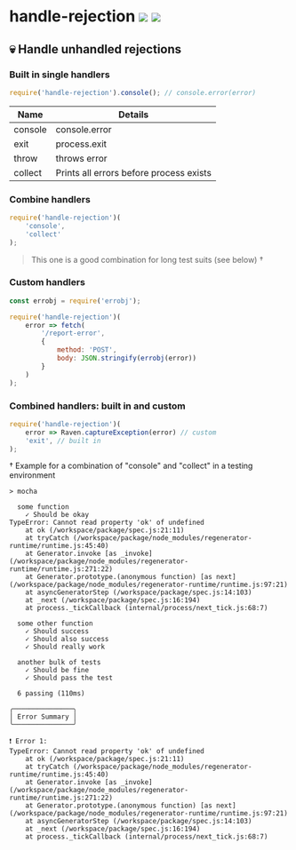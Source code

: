 # handle-rejection [![](https://img.shields.io/npm/v/handle-rejection.svg)](https://www.npmjs.com/package/handle-rejection) [![](https://img.shields.io/badge/source--000000.svg?logo=github&style=social)](https://github.com/omrilotan/mono/tree/master/packages/handle-rejection)

## 💀 Handle unhandled rejections

### Built in single handlers
```js
require('handle-rejection').console(); // console.error(error)
```

| Name | Details
| - | -
| console | console.error
| exit | process.exit
| throw | throws error
| collect | Prints all errors before process exists

### Combine handlers
```js
require('handle-rejection')(
	'console',
	'collect'
);
```
> This one is a good combination for long test suits (see below) †

### Custom handlers
```js
const errobj = require('errobj');

require('handle-rejection')(
	error => fetch(
		'/report-error',
		{
			method: 'POST',
			body: JSON.stringify(errobj(error))
		}
	)
);
```

### Combined handlers: built in and custom
```js
require('handle-rejection')(
	error => Raven.captureException(error) // custom
	'exit', // built in
);
```

† Example for a combination of "console" and "collect" in a testing environment
```
> mocha

  some function
    ✓ Should be okay
TypeError: Cannot read property 'ok' of undefined
    at ok (/workspace/package/spec.js:21:11)
    at tryCatch (/workspace/package/node_modules/regenerator-runtime/runtime.js:45:40)
    at Generator.invoke [as _invoke] (/workspace/package/node_modules/regenerator-runtime/runtime.js:271:22)
    at Generator.prototype.(anonymous function) [as next] (/workspace/package/node_modules/regenerator-runtime/runtime.js:97:21)
    at asyncGeneratorStep (/workspace/package/spec.js:14:103)
    at _next (/workspace/package/spec.js:16:194)
    at process._tickCallback (internal/process/next_tick.js:68:7)

  some other function
    ✓ Should success
    ✓ Should also success
    ✓ Should really work

  another bulk of tests
    ✓ Should be fine
    ✓ Should pass the test

  6 passing (110ms)

╭───────────────╮
│ Error Summary │
╰───────────────╯

❗️ Error 1:
TypeError: Cannot read property 'ok' of undefined
    at ok (/workspace/package/spec.js:21:11)
    at tryCatch (/workspace/package/node_modules/regenerator-runtime/runtime.js:45:40)
    at Generator.invoke [as _invoke] (/workspace/package/node_modules/regenerator-runtime/runtime.js:271:22)
    at Generator.prototype.(anonymous function) [as next] (/workspace/package/node_modules/regenerator-runtime/runtime.js:97:21)
    at asyncGeneratorStep (/workspace/package/spec.js:14:103)
    at _next (/workspace/package/spec.js:16:194)
    at process._tickCallback (internal/process/next_tick.js:68:7)
```
